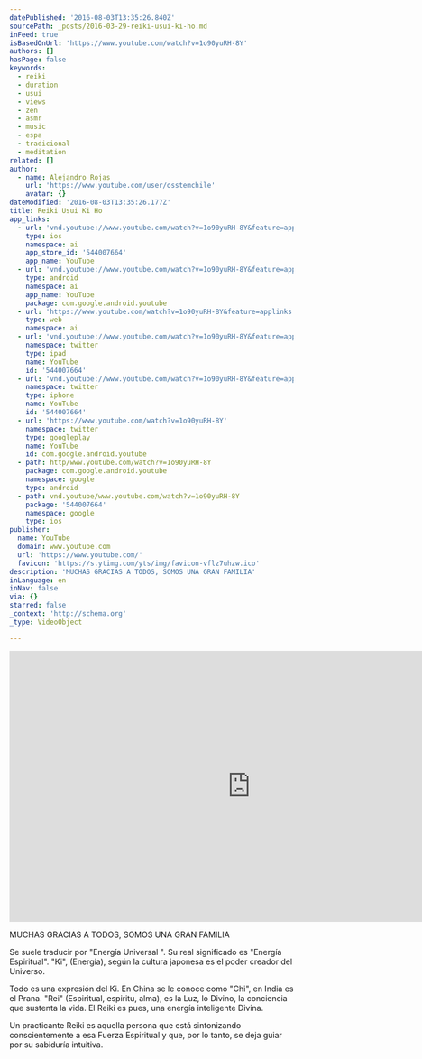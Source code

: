 ```yaml
---
datePublished: '2016-08-03T13:35:26.840Z'
sourcePath: _posts/2016-03-29-reiki-usui-ki-ho.md
inFeed: true
isBasedOnUrl: 'https://www.youtube.com/watch?v=1o90yuRH-8Y'
authors: []
hasPage: false
keywords:
  - reiki
  - duration
  - usui
  - views
  - zen
  - asmr
  - music
  - espa
  - tradicional
  - meditation
related: []
author:
  - name: Alejandro Rojas
    url: 'https://www.youtube.com/user/osstemchile'
    avatar: {}
dateModified: '2016-08-03T13:35:26.177Z'
title: Reiki Usui Ki Ho
app_links:
  - url: 'vnd.youtube://www.youtube.com/watch?v=1o90yuRH-8Y&feature=applinks'
    type: ios
    namespace: ai
    app_store_id: '544007664'
    app_name: YouTube
  - url: 'vnd.youtube://www.youtube.com/watch?v=1o90yuRH-8Y&feature=applinks'
    type: android
    namespace: ai
    app_name: YouTube
    package: com.google.android.youtube
  - url: 'https://www.youtube.com/watch?v=1o90yuRH-8Y&feature=applinks'
    type: web
    namespace: ai
  - url: 'vnd.youtube://www.youtube.com/watch?v=1o90yuRH-8Y&feature=applinks'
    namespace: twitter
    type: ipad
    name: YouTube
    id: '544007664'
  - url: 'vnd.youtube://www.youtube.com/watch?v=1o90yuRH-8Y&feature=applinks'
    namespace: twitter
    type: iphone
    name: YouTube
    id: '544007664'
  - url: 'https://www.youtube.com/watch?v=1o90yuRH-8Y'
    namespace: twitter
    type: googleplay
    name: YouTube
    id: com.google.android.youtube
  - path: http/www.youtube.com/watch?v=1o90yuRH-8Y
    package: com.google.android.youtube
    namespace: google
    type: android
  - path: vnd.youtube/www.youtube.com/watch?v=1o90yuRH-8Y
    package: '544007664'
    namespace: google
    type: ios
publisher:
  name: YouTube
  domain: www.youtube.com
  url: 'https://www.youtube.com/'
  favicon: 'https://s.ytimg.com/yts/img/favicon-vflz7uhzw.ico'
description: 'MUCHAS GRACIAS A TODOS, SOMOS UNA GRAN FAMILIA'
inLanguage: en
inNav: false
via: {}
starred: false
_context: 'http://schema.org'
_type: VideoObject

---
```

<iframe src="https://cdn.embedly.com/widgets/media.html?src=https%3A%2F%2Fwww.youtube.com%2Fembed%2F1o90yuRH-8Y%3Ffeature%3Doembed&amp;url=https%3A%2F%2Fwww.youtube.com%2Fwatch%3Fv%3D1o90yuRH-8Y&amp;image=https%3A%2F%2Fi.ytimg.com%2Fvi%2F1o90yuRH-8Y%2Fhqdefault.jpg&amp;key=b7d04c9b404c499eba89ee7072e1c4f7&amp;type=text%2Fhtml&amp;schema=youtube" width="854" height="480" scrolling="no" frameborder="0" allowfullscreen="allowfullscreen" style=""></iframe>

MUCHAS GRACIAS A TODOS, SOMOS UNA GRAN FAMILIA

Se suele traducir por "Energía Universal ". Su real significado es "Energía Espiritual". "Ki", (Energía), según la cultura japonesa es el poder creador del Universo.

Todo es una expresión del Ki. En China se le conoce como "Chi", en India es el Prana. "Rei" (Espiritual, espiritu, alma), es la Luz, lo Divino, la conciencia que sustenta la vida. El Reiki es pues, una energía inteligente Divina.

Un practicante Reiki es aquella persona que está sintonizando conscientemente a esa Fuerza Espiritual y que, por lo tanto, se deja guiar por su sabiduría intuitiva.